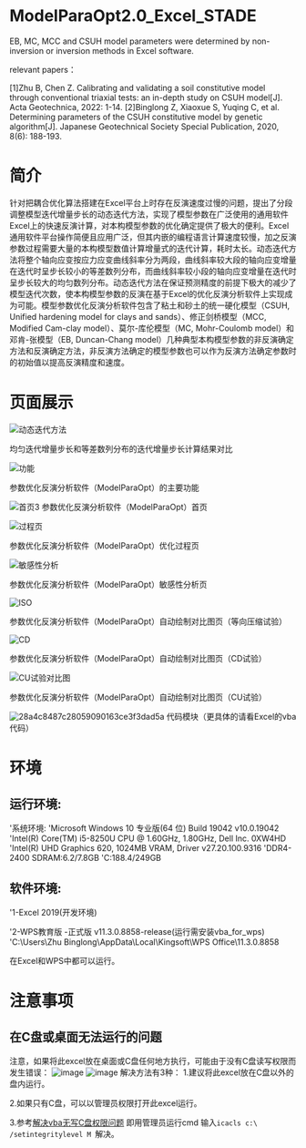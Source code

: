 # ModelParaOpt2.0_Excel_STADE
EB, MC, MCC and CSUH model parameters were determined by non-inversion or inversion methods in Excel software.

relevant papers：

[1]Zhu B, Chen Z. Calibrating and validating a soil constitutive model through conventional triaxial tests: an in-depth study on CSUH model[J]. Acta Geotechnica, 2022: 1-14.
[2]Binglong Z, Xiaoxue S, Yuqing C, et al. Determining parameters of the CSUH constitutive model by genetic algorithm[J]. Japanese Geotechnical Society Special Publication, 2020, 8(6): 188-193.
# 简介
针对把耦合优化算法搭建在Excel平台上时存在反演速度过慢的问题，提出了分段调整模型迭代增量步长的动态迭代方法，实现了模型参数在广泛使用的通用软件Excel上的快速反演计算，对本构模型参数的优化确定提供了极大的便利。Excel通用软件平台操作简便且应用广泛，但其内嵌的编程语言计算速度较慢，加之反演参数过程需要大量的本构模型数值计算增量式的迭代计算，耗时太长。动态迭代方法将整个轴向应变按应力应变曲线斜率分为两段，曲线斜率较大段的轴向应变增量在迭代时呈步长较小的等差数列分布，而曲线斜率较小段的轴向应变增量在迭代时呈步长较大的均匀数列分布。动态迭代方法在保证预测精度的前提下极大的减少了模型迭代次数，使本构模型参数的反演在基于Excel的优化反演分析软件上实现成为可能。模型参数优化反演分析软件包含了粘土和砂土的统一硬化模型（CSUH, Unified hardening model for clays and sands）、修正剑桥模型（MCC, Modified Cam-clay model）、莫尔-库伦模型（MC, Mohr-Coulomb model）和邓肯-张模型（EB, Duncan-Chang model）几种典型本构模型参数的非反演确定方法和反演确定方法，非反演方法确定的模型参数也可以作为反演方法确定参数时的初始值以提高反演精度和速度。


# 页面展示
![动态迭代方法](https://user-images.githubusercontent.com/21994802/187571489-902b125a-bfc8-4388-a81c-cfac1765ae4b.jpg)

均匀迭代增量步长和等差数列分布的迭代增量步长计算结果对比


![功能](https://user-images.githubusercontent.com/21994802/187573678-5f8c55a8-0b7d-49cc-807e-9e3eb8e3fb8a.png)

参数优化反演分析软件（ModelParaOpt）的主要功能



![首页3](https://user-images.githubusercontent.com/21994802/188268917-94a1389a-c398-4537-ad81-b53b6da95e34.png)
参数优化反演分析软件（ModelParaOpt）首页


![过程页](https://user-images.githubusercontent.com/21994802/187611586-00411bef-892d-4476-adaa-d2ab73316657.png)

参数优化反演分析软件（ModelParaOpt）优化过程页




![敏感性分析](https://user-images.githubusercontent.com/21994802/187572219-bf92a28c-c22f-46b1-abb5-b1145c5bd79a.png)

参数优化反演分析软件（ModelParaOpt）敏感性分析页





![ISO](https://user-images.githubusercontent.com/21994802/187572265-5445e287-d44a-4b9a-8f9c-41e90f2870cf.png)

参数优化反演分析软件（ModelParaOpt）自动绘制对比图页（等向压缩试验）




![CD](https://user-images.githubusercontent.com/21994802/187572373-b8007089-8071-4d75-a80b-da910d3a1ff3.png)

参数优化反演分析软件（ModelParaOpt）自动绘制对比图页（CD试验）




![CU试验对比图](https://user-images.githubusercontent.com/21994802/187572419-d870e147-0ebc-4f69-9be7-f7f257a8a477.png)

参数优化反演分析软件（ModelParaOpt）自动绘制对比图页（CU试验）


![28a4c8487c28059090163ce3f3dad5a](https://user-images.githubusercontent.com/21994802/187614889-3b67ce2c-0fb0-4ad6-a319-3a0ff6fe256e.jpg)
代码模块（更具体的请看Excel的vba代码）

# 环境
## 运行环境:
'系统环境:
'Microsoft Windows 10 专业版(64 位) Build 19042 v10.0.19042
'Intel(R) Core(TM) i5-8250U CPU @ 1.60GHz, 1.80GHz, Dell Inc. 0XW4HD
'Intel(R) UHD Graphics 620, 1024MB VRAM, Driver v27.20.100.9316
'DDR4-2400 SDRAM:6.2/7.8GB
'C:188.4/249GB

## 软件环境:
'1-Excel 2019(开发环境)

'2-WPS教育版 -正式版 v11.3.0.8858-release(运行需安装vba_for_wps)
'C:\Users\Zhu Binglong\AppData\Local\Kingsoft\WPS Office\11.3.0.8858

在Excel和WPS中都可以运行。

# 注意事项
## 在C盘或桌面无法运行的问题
注意，如果将此excel放在桌面或C盘任何地方执行，可能由于没有C盘读写权限而发生错误：
![image](https://user-images.githubusercontent.com/21994802/197440367-b5a384d0-a939-4284-83ef-a5715bf96836.png)
![image](https://user-images.githubusercontent.com/21994802/197440461-cbf619dc-8928-4ba1-a98e-273310aac4bf.png)
解决方法有3种：
1.建议将此excel放在C盘以外的盘内运行。

2.如果只有C盘，可以以管理员权限打开此excel运行。

3.参考[解决vba无写C盘权限问题](https://blog.csdn.net/bobyeoh/article/details/9008005?spm=1001.2101.3001.6650.14&utm_medium=distribute.pc_relevant.none-task-blog-2%7Edefault%7EBlogCommendFromBaidu%7ERate-14-9008005-blog-88647398.pc_relevant_recovery_v2&depth_1-utm_source=distribute.pc_relevant.none-task-blog-2%7Edefault%7EBlogCommendFromBaidu%7ERate-14-9008005-blog-88647398.pc_relevant_recovery_v2&utm_relevant_index=14)
即用管理员运行cmd 输入`icacls c:\ /setintegritylevel M `解决。

